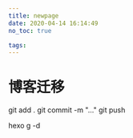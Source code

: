 ```yaml
---
title: newpage
date: 2020-04-14 16:14:49
no_toc: true

tags:
---
```

# 博客迁移
git add .
git commit -m "..."
git push 

hexo g -d
